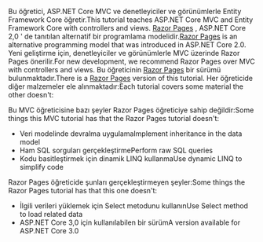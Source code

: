 <span data-ttu-id="b4e3e-101">Bu öğretici, ASP.NET Core MVC ve denetleyiciler ve görünümlerle Entity Framework Core öğretir.</span><span class="sxs-lookup"><span data-stu-id="b4e3e-101">This tutorial teaches ASP.NET Core MVC and Entity Framework Core with controllers and views.</span></span> <span data-ttu-id="b4e3e-102">[Razor Pages](xref:razor-pages/index) , ASP.NET Core 2,0 ' de tanıtılan alternatif bir programlama modelidir.</span><span class="sxs-lookup"><span data-stu-id="b4e3e-102">[Razor Pages](xref:razor-pages/index) is an alternative programming model that was introduced in ASP.NET Core 2.0.</span></span> <span data-ttu-id="b4e3e-103">Yeni geliştirme için, denetleyiciler ve görünümlerle MVC üzerinde Razor Pages önerilir.</span><span class="sxs-lookup"><span data-stu-id="b4e3e-103">For new development, we recommend Razor Pages over MVC with controllers and views.</span></span> <span data-ttu-id="b4e3e-104">Bu öğreticinin [Razor Pages](xref:data/ef-rp/intro) bir sürümü bulunmaktadır.</span><span class="sxs-lookup"><span data-stu-id="b4e3e-104">There is a [Razor Pages](xref:data/ef-rp/intro) version of this tutorial.</span></span> <span data-ttu-id="b4e3e-105">Her öğreticide diğer malzemeler ele alınmaktadır:</span><span class="sxs-lookup"><span data-stu-id="b4e3e-105">Each tutorial covers some material the other doesn't:</span></span>

<span data-ttu-id="b4e3e-106">Bu MVC öğreticisine bazı şeyler Razor Pages öğreticiye sahip değildir:</span><span class="sxs-lookup"><span data-stu-id="b4e3e-106">Some things this MVC tutorial has that the Razor Pages tutorial doesn't:</span></span>

* <span data-ttu-id="b4e3e-107">Veri modelinde devralma uygulama</span><span class="sxs-lookup"><span data-stu-id="b4e3e-107">Implement inheritance in the data model</span></span>
* <span data-ttu-id="b4e3e-108">Ham SQL sorguları gerçekleştirme</span><span class="sxs-lookup"><span data-stu-id="b4e3e-108">Perform raw SQL queries</span></span>
* <span data-ttu-id="b4e3e-109">Kodu basitleştirmek için dinamik LINQ kullanma</span><span class="sxs-lookup"><span data-stu-id="b4e3e-109">Use dynamic LINQ to simplify code</span></span>
 
<span data-ttu-id="b4e3e-110">Razor Pages öğreticide şunları gerçekleştirmeyen şeyler:</span><span class="sxs-lookup"><span data-stu-id="b4e3e-110">Some things the Razor Pages tutorial has that this one doesn't:</span></span>

* <span data-ttu-id="b4e3e-111">İlgili verileri yüklemek için Select metodunu kullanın</span><span class="sxs-lookup"><span data-stu-id="b4e3e-111">Use Select method to load related data</span></span>
* <span data-ttu-id="b4e3e-112">ASP.NET Core 3,0 için kullanılabilen bir sürüm</span><span class="sxs-lookup"><span data-stu-id="b4e3e-112">A version available for ASP.NET Core 3.0</span></span>
